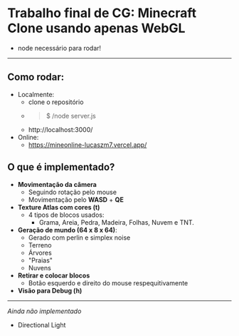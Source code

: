 # Trabalho final de CG: Minecraft Clone usando apenas WebGL
- node necessário para rodar!

---

## Como rodar:
- Localmente:
    - clone o repositório
    - > $ /node server.js
    - http://localhost:3000/
- Online:
    - https://mineonline-lucaszm7.vercel.app/

## O que é implementado?
- **Movimentação da câmera**
    - Seguindo rotação pelo mouse
    - Movimentação pelo **WASD** + **QE**
- **Texture Atlas com cores (t)**
    - 4 tipos de blocos usados:
        - Grama, Areia, Pedra, Madeira, Folhas, Nuvem e TNT.
- **Geração de mundo (64 x 8 x 64)**:
    - Gerado com perlin e simplex noise
    - Terreno
    - Árvores
    - "Praias"
    - Nuvens
- **Retirar e colocar blocos**
    - Botão esquerdo e direito do mouse respequitivamente
- **Visão para Debug (h)**
---
*Ainda não implementado*
- Directional Light
